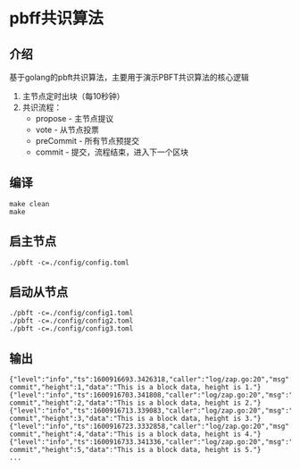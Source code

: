 # pbff共识算法

## 介绍

基于golang的pbft共识算法，主要用于演示PBFT共识算法的核心逻辑

1. 主节点定时出块（每10秒钟）
2. 共识流程：
    * propose - 主节点提议
    * vote - 从节点投票
    * preCommit - 所有节点预提交
    * commit - 提交，流程结束，进入下一个区块

## 编译
```
make clean
make
```

## 启主节点
```
./pbft -c=./config/config.toml
```

## 启动从节点
```
./pbft -c=./config/config1.toml
./pbft -c=./config/config2.toml
./pbft -c=./config/config3.toml
```

## 输出
```
{"level":"info","ts":1600916693.3426318,"caller":"log/zap.go:20","msg":"block commit","height":1,"data":"This is a block data, height is 1."}
{"level":"info","ts":1600916703.341808,"caller":"log/zap.go:20","msg":"block commit","height":2,"data":"This is a block data, height is 2."}
{"level":"info","ts":1600916713.339083,"caller":"log/zap.go:20","msg":"block commit","height":3,"data":"This is a block data, height is 3."}
{"level":"info","ts":1600916723.3332858,"caller":"log/zap.go:20","msg":"block commit","height":4,"data":"This is a block data, height is 4."}
{"level":"info","ts":1600916733.341336,"caller":"log/zap.go:20","msg":"block commit","height":5,"data":"This is a block data, height is 5."}
...
```